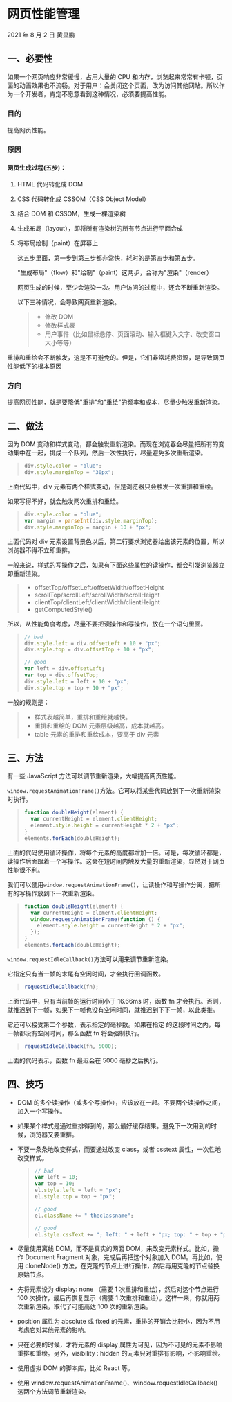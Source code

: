 # 网页性能管理

2021 年 8 月 2 日 黄显鹏

## 一、必要性

如果一个网页响应非常缓慢，占用大量的 CPU 和内存，浏览起来常常有卡顿，页面的动画效果也不流畅。对于用户：会关闭这个页面，改为访问其他网站。所以作为一个开发者，肯定不愿意看到这种情况，必须要提高性能。

### 目的

提高网页性能。

### 原因

#### 网页生成过程(五步)：

1. HTML 代码转化成 DOM

2. CSS 代码转化成 CSSOM（CSS Object Model）

3. 结合 DOM 和 CSSOM，生成一棵渲染树

4. 生成布局（layout），即将所有渲染树的所有节点进行平面合成

5. 将布局绘制（paint）在屏幕上

   这五步里面，第一步到第三步都非常快，耗时的是第四步和第五步。

   "生成布局"（flow）和"绘制"（paint）这两步，合称为"渲染"（render）

   网页生成的时候，至少会渲染一次。用户访问的过程中，还会不断重新渲染。

   以下三种情况，会导致网页重新渲染。

   > - 修改 DOM
   > - 修改样式表
   > - 用户事件（比如鼠标悬停、页面滚动、输入框键入文字、改变窗口大小等等）

重排和重绘会不断触发，这是不可避免的。但是，它们非常耗费资源，是导致网页性能低下的根本原因

### 方向

提高网页性能，就是要降低"重排"和"重绘"的频率和成本，尽量少触发重新渲染。

## 二、做法

因为 DOM 变动和样式变动，都会触发重新渲染。而现在浏览器会尽量把所有的变动集中在一起，排成一个队列，然后一次性执行，尽量避免多次重新渲染。

> ```javascript
> div.style.color = "blue";
> div.style.marginTop = "30px";
> ```

上面代码中，div 元素有两个样式变动，但是浏览器只会触发一次重排和重绘。

如果写得不好，就会触发两次重排和重绘。

> ```javascript
> div.style.color = "blue";
> var margin = parseInt(div.style.marginTop);
> div.style.marginTop = margin + 10 + "px";
> ```

上面代码对 div 元素设置背景色以后，第二行要求浏览器给出该元素的位置，所以浏览器不得不立即重排。

一般来说，样式的写操作之后，如果有下面这些属性的读操作，都会引发浏览器立即重新渲染。

> - offsetTop/offsetLeft/offsetWidth/offsetHeight
> - scrollTop/scrollLeft/scrollWidth/scrollHeight
> - clientTop/clientLeft/clientWidth/clientHeight
> - getComputedStyle()

所以，从性能角度考虑，尽量不要把读操作和写操作，放在一个语句里面。

> ```javascript
> // bad
> div.style.left = div.offsetLeft + 10 + "px";
> div.style.top = div.offsetTop + 10 + "px";
>
> // good
> var left = div.offsetLeft;
> var top = div.offsetTop;
> div.style.left = left + 10 + "px";
> div.style.top = top + 10 + "px";
> ```

一般的规则是：

> - 样式表越简单，重排和重绘就越快。
> - 重排和重绘的 DOM 元素层级越高，成本就越高。
> - table 元素的重排和重绘成本，要高于 div 元素

## 三、方法

有一些 JavaScript 方法可以调节重新渲染，大幅提高网页性能。

`window.requestAnimationFrame()`方法。它可以将某些代码放到下一次重新渲染时执行。

> ```javascript
> function doubleHeight(element) {
>   var currentHeight = element.clientHeight;
>   element.style.height = currentHeight * 2 + "px";
> }
> elements.forEach(doubleHeight);
> ```

上面的代码使用循环操作，将每个元素的高度都增加一倍。可是，每次循环都是，读操作后面跟着一个写操作。这会在短时间内触发大量的重新渲染，显然对于网页性能很不利。

我们可以使用`window.requestAnimationFrame()`，让读操作和写操作分离，把所有的写操作放到下一次重新渲染。

> ```javascript
> function doubleHeight(element) {
>   var currentHeight = element.clientHeight;
>   window.requestAnimationFrame(function () {
>     element.style.height = currentHeight * 2 + "px";
>   });
> }
> elements.forEach(doubleHeight);
> ```

`window.requestIdleCallback()`方法可以用来调节重新渲染。

它指定只有当一帧的末尾有空闲时间，才会执行回调函数。

> ```javascript
> requestIdleCallback(fn);
> ```

上面代码中，只有当前帧的运行时间小于 16.66ms 时，函数 fn 才会执行。否则，就推迟到下一帧，如果下一帧也没有空闲时间，就推迟到下下一帧，以此类推。

它还可以接受第二个参数，表示指定的毫秒数。如果在指定 的这段时间之内，每一帧都没有空闲时间，那么函数 fn 将会强制执行。

> ```javascript
> requestIdleCallback(fn, 5000);
> ```

上面的代码表示，函数 fn 最迟会在 5000 毫秒之后执行。

## 四、技巧

- DOM 的多个读操作（或多个写操作），应该放在一起。不要两个读操作之间，加入一个写操作。

- 如果某个样式是通过重排得到的，那么最好缓存结果。避免下一次用到的时候，浏览器又要重排。

- 不要一条条地改变样式，而要通过改变 class，或者 csstext 属性，一次性地改变样式。

  > ```javascript
  > // bad
  > var left = 10;
  > var top = 10;
  > el.style.left = left + "px";
  > el.style.top = top + "px";
  >
  > // good
  > el.className += " theclassname";
  >
  > // good
  > el.style.cssText += "; left: " + left + "px; top: " + top + "px;";
  > ```

- 尽量使用离线 DOM，而不是真实的网面 DOM，来改变元素样式。比如，操作 Document Fragment 对象，完成后再把这个对象加入 DOM。再比如，使用 cloneNode() 方法，在克隆的节点上进行操作，然后再用克隆的节点替换原始节点。

- 先将元素设为 display: none （需要 1 次重排和重绘），然后对这个节点进行 100 次操作，最后再恢复显示（需要 1 次重排和重绘）。这样一来，你就用两次重新渲染，取代了可能高达 100 次的重新渲染。

- position 属性为 absolute 或 fixed 的元素，重排的开销会比较小，因为不用考虑它对其他元素的影响。

- 只在必要的时候，才将元素的 display 属性为可见，因为不可见的元素不影响重排和重绘。另外，visibility : hidden 的元素只对重排有影响，不影响重绘。

- 使用虚拟 DOM 的脚本库，比如 React 等。

- 使用 window.requestAnimationFrame()、window.requestIdleCallback() 这两个方法调节重新渲染。
